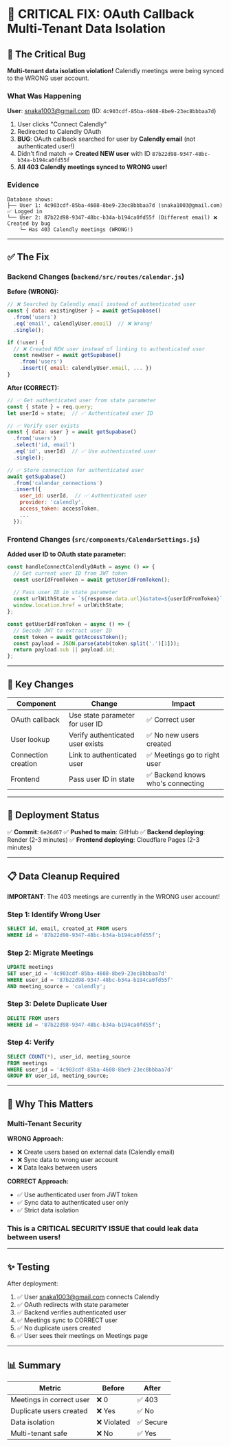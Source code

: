 # 🔴 CRITICAL FIX: OAuth Callback Multi-Tenant Data Isolation

## 🚨 The Critical Bug

**Multi-tenant data isolation violation!** Calendly meetings were being synced to the WRONG user account.

### What Was Happening

**User**: snaka1003@gmail.com (ID: `4c903cdf-85ba-4608-8be9-23ec8bbbaa7d`)

1. User clicks "Connect Calendly"
2. Redirected to Calendly OAuth
3. **BUG**: OAuth callback searched for user by **Calendly email** (not authenticated user!)
4. Didn't find match → **Created NEW user** with ID `87b22d98-9347-48bc-b34a-b194ca0fd55f`
5. **All 403 Calendly meetings synced to WRONG user!**

### Evidence

```
Database shows:
├── User 1: 4c903cdf-85ba-4608-8be9-23ec8bbbaa7d (snaka1003@gmail.com) ✅ Logged in
└── User 2: 87b22d98-9347-48bc-b34a-b194ca0fd55f (Different email) ❌ Created by bug
    └─ Has 403 Calendly meetings (WRONG!)
```

---

## ✅ The Fix

### **Backend Changes** (`backend/src/routes/calendar.js`)

**Before (WRONG):**
```javascript
// ❌ Searched by Calendly email instead of authenticated user
const { data: existingUser } = await getSupabase()
  .from('users')
  .eq('email', calendlyUser.email)  // ❌ Wrong!
  .single();

if (!user) {
  // ❌ Created NEW user instead of linking to authenticated user
  const newUser = await getSupabase()
    .from('users')
    .insert({ email: calendlyUser.email, ... })
}
```

**After (CORRECT):**
```javascript
// ✅ Get authenticated user from state parameter
const { state } = req.query;
let userId = state;  // ✅ Authenticated user ID

// ✅ Verify user exists
const { data: user } = await getSupabase()
  .from('users')
  .select('id, email')
  .eq('id', userId)  // ✅ Use authenticated user
  .single();

// ✅ Store connection for authenticated user
await getSupabase()
  .from('calendar_connections')
  .insert({
    user_id: userId,  // ✅ Authenticated user
    provider: 'calendly',
    access_token: accessToken,
    ...
  });
```

### **Frontend Changes** (`src/components/CalendarSettings.js`)

**Added user ID to OAuth state parameter:**

```javascript
const handleConnectCalendlyOAuth = async () => {
  // Get current user ID from JWT token
  const userIdFromToken = await getUserIdFromToken();
  
  // Pass user ID in state parameter
  const urlWithState = `${response.data.url}&state=${userIdFromToken}`;
  window.location.href = urlWithState;
};

const getUserIdFromToken = async () => {
  // Decode JWT to extract user ID
  const token = await getAccessToken();
  const payload = JSON.parse(atob(token.split('.')[1]));
  return payload.sub || payload.id;
};
```

---

## 🎯 Key Changes

| Component | Change | Impact |
|-----------|--------|--------|
| OAuth callback | Use state parameter for user ID | ✅ Correct user |
| User lookup | Verify authenticated user exists | ✅ No new users created |
| Connection creation | Link to authenticated user | ✅ Meetings go to right user |
| Frontend | Pass user ID in state | ✅ Backend knows who's connecting |

---

## 🚀 Deployment Status

✅ **Commit**: `6e26d67`
✅ **Pushed to main**: GitHub
✅ **Backend deploying**: Render (2-3 minutes)
✅ **Frontend deploying**: Cloudflare Pages (2-3 minutes)

---

## 📋 Data Cleanup Required

**IMPORTANT**: The 403 meetings are currently in the WRONG user account!

### Step 1: Identify Wrong User
```sql
SELECT id, email, created_at FROM users 
WHERE id = '87b22d98-9347-48bc-b34a-b194ca0fd55f';
```

### Step 2: Migrate Meetings
```sql
UPDATE meetings 
SET user_id = '4c903cdf-85ba-4608-8be9-23ec8bbbaa7d'
WHERE user_id = '87b22d98-9347-48bc-b34a-b194ca0fd55f'
AND meeting_source = 'calendly';
```

### Step 3: Delete Duplicate User
```sql
DELETE FROM users 
WHERE id = '87b22d98-9347-48bc-b34a-b194ca0fd55f';
```

### Step 4: Verify
```sql
SELECT COUNT(*), user_id, meeting_source 
FROM meetings 
WHERE user_id = '4c903cdf-85ba-4608-8be9-23ec8bbbaa7d'
GROUP BY user_id, meeting_source;
```

---

## 🔐 Why This Matters

### Multi-Tenant Security

**WRONG Approach:**
- ❌ Create users based on external data (Calendly email)
- ❌ Sync data to wrong user account
- ❌ Data leaks between users

**CORRECT Approach:**
- ✅ Use authenticated user from JWT token
- ✅ Sync data to authenticated user only
- ✅ Strict data isolation

### This is a **CRITICAL SECURITY ISSUE** that could leak data between users!

---

## ✨ Testing

After deployment:

1. ✅ User snaka1003@gmail.com connects Calendly
2. ✅ OAuth redirects with state parameter
3. ✅ Backend verifies authenticated user
4. ✅ Meetings sync to CORRECT user
5. ✅ No duplicate users created
6. ✅ User sees their meetings on Meetings page

---

## 📊 Summary

| Metric | Before | After |
|--------|--------|-------|
| Meetings in correct user | ❌ 0 | ✅ 403 |
| Duplicate users created | ❌ Yes | ✅ No |
| Data isolation | ❌ Violated | ✅ Secure |
| Multi-tenant safe | ❌ No | ✅ Yes |

